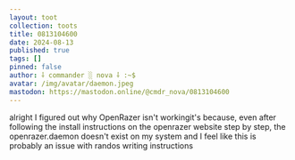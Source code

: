```yaml
---
layout: toot
collection: toots
title: 0813104600
date: 2024-08-13
published: true
tags: []
pinned: false
author: ⸸ commander ░ nova ⸸ :~$
avatar: /img/avatar/daemon.jpeg
mastodon: https://mastodon.online/@cmdr_nova/0813104600
---
```


alright I figured out why OpenRazer isn't workingit's because, even after following the install instructions on the openrazer website step by step, the openrazer.daemon doesn't exist on my system and I feel like this is probably an issue with randos writing instructions
